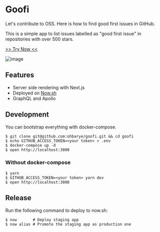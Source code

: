# Goofi

Let's contribute to OSS. Here is how to find good first issues in GitHub.

This is a simple app to list issues labelled as "good first issue" in repositories with over 500 stars.

[>> Try Now <<](https://goofi.now.sh/)

![image](https://user-images.githubusercontent.com/1811616/42405589-0130aafc-81d4-11e8-967a-e665a04ecb9c.png)

## Features

- Server side rendering with Next.js
- Deployed on [Now.sh](https://zeit.co/now)
- GraphQL and Apollo

## Development

You can bootstrap everything with docker-compose.

```shell
$ git clone git@github.com:ohbarye/goofi.git && cd goofi
$ echo GITHUB_ACCESS_TOKEN=<your token> > .env
$ docker-compose up -d
$ open http://localhost:3000
```

### Without docker-compose

```shell
$ yarn
$ GITHUB_ACCESS_TOKEN=<your token> yarn dev
$ open http://localhost:3000
```

## Release

Run the following command to deploy to now.sh:

```shell
$ now       # Deploy staging app
$ now alias # Promote the staging app as production one
```

